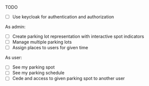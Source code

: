 TODO

* [ ] Use keycloak for authentication and authorization


As admin:
* [ ] Create parking lot representation with interactive spot indicators
* [ ] Manage multiple parking lots
* [ ] Assign places to users for given time

As user:
* [ ] See my parking spot
* [ ] See my parking schedule
* [ ] Cede and access to given parking spot to another user
